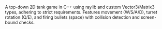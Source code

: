 A top-down 2D tank game in C++ using raylib and custom Vector3/Matrix3 types, adhering to strict requirements. Features movement (W/S/A/D), turret rotation (Q/E), and firing bullets (space) with collision detection and screen-bound checks.
